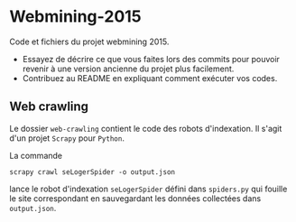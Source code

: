 # Webmining-2015
Code et fichiers du projet webmining 2015.

* Essayez de décrire ce que vous faites lors des commits pour pouvoir revenir à une version ancienne du projet plus facilement.
* Contribuez au README en expliquant comment exécuter vos codes.


## Web crawling

Le dossier `web-crawling` contient le code des robots d'indexation. Il s'agit d'un projet `Scrapy` pour `Python`.

La commande

    scrapy crawl seLogerSpider -o output.json

lance le robot d'indexation `seLogerSpider` défini dans `spiders.py` qui fouille le site correspondant en sauvegardant les données collectées dans `output.json`.
